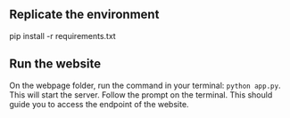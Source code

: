 ## Replicate the environment
pip install -r requirements.txt

## Run the website

On the webpage folder, run the command in your terminal: `python app.py`. This will start the server. Follow the prompt on the terminal. This should guide you to access the endpoint of the website.
